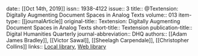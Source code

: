 date:: [[Oct 14th, 2019]]
issn:: 1938-4122
issue:: 3
title:: @Textension: Digitally Augmenting Document Spaces in Analog Texts
volume:: 013
item-type:: [[journalArticle]]
original-title:: Textension: Digitally Augmenting Document Spaces in Analog Texts
short-title:: Textension
publication-title:: Digital Humanities Quarterly
journal-abbreviation:: DHQ
authors:: [[Adam James Bradley]], [[Victor Sawal]], [[Sheelagh Carpendale]], [[Christopher Collins]]
links:: [Local library](zotero://select/groups/2386895/items/PDNZT6QA), [Web library](https://www.zotero.org/groups/2386895/items/PDNZT6QA)
